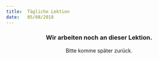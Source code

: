 ```yaml
---
title:  Tägliche Lektion
date:   05/08/2018
---
```


### <center>Wir arbeiten noch an dieser Lektion.</center>
<center>Bitte komme später zurück.</center>